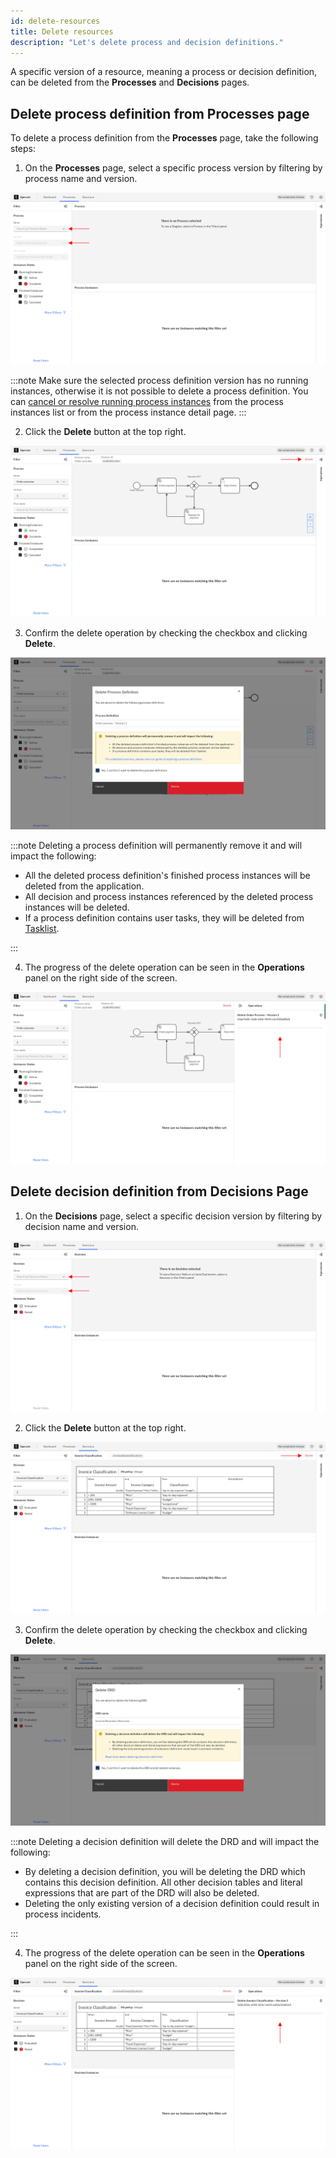 ```yaml
---
id: delete-resources
title: Delete resources
description: "Let's delete process and decision definitions."
---
```


A specific version of a resource, meaning a process or decision definition, can be deleted from the **Processes** and **Decisions** pages.

## Delete process definition from Processes page

To delete a process definition from the **Processes** page, take the following steps:

1. On the **Processes** page, select a specific process version by filtering by process name and version.

![operate-view-process-filters](./img/delete-resources/process-filters.png)

:::note
Make sure the selected process definition version has no running instances, otherwise it is not possible to delete a process definition.
You can [cancel or resolve running process instances](/components/operate/userguide/basic-operate-navigation.md) from the process instances list or from the process instance detail page.
:::

2. Click the **Delete** button at the top right.

![operate-perform-delete-button-click](./img/delete-resources/process-button.png)

3. Confirm the delete operation by checking the checkbox and clicking **Delete**.

![operate-confirm-delete-operation](./img/delete-resources/process-modal.png)

:::note
Deleting a process definition will permanently remove it and will impact the following:

- All the deleted process definition's finished process instances will be deleted from the application.
- All decision and process instances referenced by the deleted process instances will be deleted.
- If a process definition contains user tasks, they will be deleted from [Tasklist](/components/tasklist/introduction-to-tasklist.md).

:::

4. The progress of the delete operation can be seen in the **Operations** panel on the right side of the screen.

![operate-view-operations-panel](./img/delete-resources/process-operations-panel.png)

## Delete decision definition from Decisions Page

1. On the **Decisions** page, select a specific decision version by filtering by decision name and version.

![operate-view-decision-filters](./img/delete-resources/decision-filters.png)

2. Click the **Delete** button at the top right.

![operate-perform-delete-button-click](./img/delete-resources/decision-button.png)

3. Confirm the delete operation by checking the checkbox and clicking **Delete**.

![operate-confirm-delete-operation](./img/delete-resources/decision-modal.png)

:::note
Deleting a decision definition will delete the DRD and will impact the following:

- By deleting a decision definition, you will be deleting the DRD which contains this decision definition. All other decision tables and literal expressions that are part of the DRD will also be deleted.
- Deleting the only existing version of a decision definition could result in process incidents.

:::

4. The progress of the delete operation can be seen in the **Operations** panel on the right side of the screen.

![operate-view-operations-panel](./img/delete-resources/decision-operations-panel.png)
